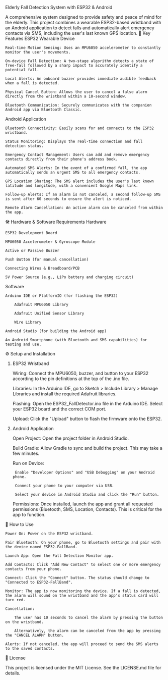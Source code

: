 Elderly Fall Detection System with ESP32 & Android

A comprehensive system designed to provide safety and peace of mind for the elderly. This project combines a wearable ESP32-based wristband with an Android application to detect falls and automatically alert emergency contacts via SMS, including the user's last known GPS location.
🌟 Key Features
ESP32 Wearable Device

    Real-time Motion Sensing: Uses an MPU6050 accelerometer to constantly monitor the user's movements.

    On-device Fall Detection: A two-stage algorithm detects a state of free-fall followed by a sharp impact to accurately identify a potential fall.

    Local Alerts: An onboard buzzer provides immediate audible feedback when a fall is detected.

    Physical Cancel Button: Allows the user to cancel a false alarm directly from the wristband within a 10-second window.

    Bluetooth Communication: Securely communicates with the companion Android app via Bluetooth Classic.

Android Application

    Bluetooth Connectivity: Easily scans for and connects to the ESP32 wristband.

    Status Monitoring: Displays the real-time connection and fall detection status.

    Emergency Contact Management: Users can add and remove emergency contacts directly from their phone's address book.

    Automated SMS Alerts: In the event of a confirmed fall, the app automatically sends an urgent SMS to all emergency contacts.

    GPS Location Sharing: The SMS alert includes the user's last known latitude and longitude, with a convenient Google Maps link.

    Follow-up Alerts: If an alarm is not canceled, a second follow-up SMS is sent after 60 seconds to ensure the alert is noticed.

    Remote Alarm Cancellation: An active alarm can be canceled from within the app.

🛠️ Hardware & Software Requirements
Hardware

    ESP32 Development Board

    MPU6050 Accelerometer & Gyroscope Module

    Active or Passive Buzzer

    Push Button (for manual cancellation)

    Connecting Wires & Breadboard/PCB

    5V Power Source (e.g., LiPo battery and charging circuit)

Software

    Arduino IDE or PlatformIO (for flashing the ESP32)

        Adafruit MPU6050 Library

        Adafruit Unified Sensor Library

        Wire Library

    Android Studio (for building the Android app)

    An Android Smartphone (with Bluetooth and SMS capabilities) for testing and use.

⚙️ Setup and Installation
1. ESP32 Wristband

    Wiring: Connect the MPU6050, buzzer, and button to your ESP32 according to the pin definitions at the top of the .ino file.

    Libraries: In the Arduino IDE, go to Sketch > Include Library > Manage Libraries and install the required Adafruit libraries.

    Flashing: Open the ESP32_FallDetector.ino file in the Arduino IDE. Select your ESP32 board and the correct COM port.

    Upload: Click the "Upload" button to flash the firmware onto the ESP32.

2. Android Application

    Open Project: Open the project folder in Android Studio.

    Build Gradle: Allow Gradle to sync and build the project. This may take a few minutes.

    Run on Device:

        Enable "Developer Options" and "USB Debugging" on your Android phone.

        Connect your phone to your computer via USB.

        Select your device in Android Studio and click the "Run" button.

    Permissions: Once installed, launch the app and grant all requested permissions (Bluetooth, SMS, Location, Contacts). This is critical for the app to function.

🚀 How to Use

    Power On: Power on the ESP32 wristband.

    Pair Bluetooth: On your phone, go to Bluetooth settings and pair with the device named ESP32-FallBand.

    Launch App: Open the Fall Detection Monitor app.

    Add Contacts: Click "Add New Contact" to select one or more emergency contacts from your phone.

    Connect: Click the "Connect" button. The status should change to "Connected to ESP32-FallBand".

    Monitor: The app is now monitoring the device. If a fall is detected, the alarm will sound on the wristband and the app's status card will turn red.

    Cancellation:

        The user has 10 seconds to cancel the alarm by pressing the button on the wristband.

        Alternatively, the alarm can be canceled from the app by pressing the "CANCEL ALARM" button.

    Alerts: If not canceled, the app will proceed to send the SMS alerts to the saved contacts.

📄 License

This project is licensed under the MIT License. See the LICENSE.md file for details.
